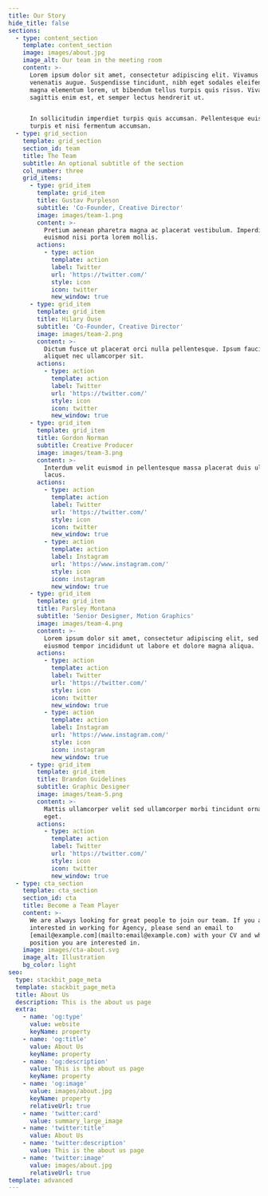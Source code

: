 ```yaml
---
title: Our Story
hide_title: false
sections:
  - type: content_section
    template: content_section
    image: images/about.jpg
    image_alt: Our team in the meeting room
    content: >-
      Lorem ipsum dolor sit amet, consectetur adipiscing elit. Vivamus vel
      venenatis augue. Suspendisse tincidunt, nibh eget sodales eleifend, lectus
      magna elementum lorem, ut bibendum tellus turpis quis risus. Vivamus
      sagittis enim est, et semper lectus hendrerit ut.


      In sollicitudin imperdiet turpis quis accumsan. Pellentesque euismod
      turpis et nisi fermentum accumsan.
  - type: grid_section
    template: grid_section
    section_id: team
    title: The Team
    subtitle: An optional subtitle of the section
    col_number: three
    grid_items:
      - type: grid_item
        template: grid_item
        title: Gustav Purpleson
        subtitle: 'Co-Founder, Creative Director'
        image: images/team-1.png
        content: >-
          Pretium aenean pharetra magna ac placerat vestibulum. Imperdiet sed
          euismod nisi porta lorem mollis.
        actions:
          - type: action
            template: action
            label: Twitter
            url: 'https://twitter.com/'
            style: icon
            icon: twitter
            new_window: true
      - type: grid_item
        template: grid_item
        title: Hilary Ouse
        subtitle: 'Co-Founder, Creative Director'
        image: images/team-2.png
        content: >-
          Dictum fusce ut placerat orci nulla pellentesque. Ipsum faucibus vitae
          aliquet nec ullamcorper sit.
        actions:
          - type: action
            template: action
            label: Twitter
            url: 'https://twitter.com/'
            style: icon
            icon: twitter
            new_window: true
      - type: grid_item
        template: grid_item
        title: Gordon Norman
        subtitle: Creative Producer
        image: images/team-3.png
        content: >-
          Interdum velit euismod in pellentesque massa placerat duis ultricies
          lacus.
        actions:
          - type: action
            template: action
            label: Twitter
            url: 'https://twitter.com/'
            style: icon
            icon: twitter
            new_window: true
          - type: action
            template: action
            label: Instagram
            url: 'https://www.instagram.com/'
            style: icon
            icon: instagram
            new_window: true
      - type: grid_item
        template: grid_item
        title: Parsley Montana
        subtitle: 'Senior Designer, Motion Graphics'
        image: images/team-4.png
        content: >-
          Lorem ipsum dolor sit amet, consectetur adipiscing elit, sed do
          eiusmod tempor incididunt ut labore et dolore magna aliqua.
        actions:
          - type: action
            template: action
            label: Twitter
            url: 'https://twitter.com/'
            style: icon
            icon: twitter
            new_window: true
          - type: action
            template: action
            label: Instagram
            url: 'https://www.instagram.com/'
            style: icon
            icon: instagram
            new_window: true
      - type: grid_item
        template: grid_item
        title: Brandon Guidelines
        subtitle: Graphic Designer
        image: images/team-5.png
        content: >-
          Mattis ullamcorper velit sed ullamcorper morbi tincidunt ornare massa
          eget.
        actions:
          - type: action
            template: action
            label: Twitter
            url: 'https://twitter.com/'
            style: icon
            icon: twitter
            new_window: true
  - type: cta_section
    template: cta_section
    section_id: cta
    title: Become a Team Player
    content: >-
      We are always looking for great people to join our team. If you are
      interested in working for Agency, please send an email to
      [email@example.com](mailto:email@example.com) with your CV and which
      position you are interested in.
    image: images/cta-about.svg
    image_alt: Illustration
    bg_color: light
seo:
  type: stackbit_page_meta
  template: stackbit_page_meta
  title: About Us
  description: This is the about us page
  extra:
    - name: 'og:type'
      value: website
      keyName: property
    - name: 'og:title'
      value: About Us
      keyName: property
    - name: 'og:description'
      value: This is the about us page
      keyName: property
    - name: 'og:image'
      value: images/about.jpg
      keyName: property
      relativeUrl: true
    - name: 'twitter:card'
      value: summary_large_image
    - name: 'twitter:title'
      value: About Us
    - name: 'twitter:description'
      value: This is the about us page
    - name: 'twitter:image'
      value: images/about.jpg
      relativeUrl: true
template: advanced
---
```

